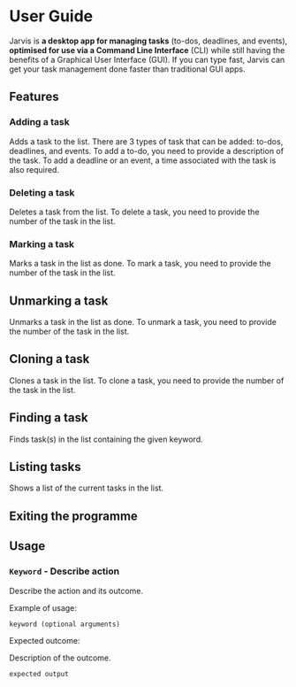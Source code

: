 # User Guide
Jarvis is **a desktop app for managing tasks** (to-dos, 
deadlines, and events), **optimised for use via a Command 
Line Interface** (CLI) while still having the benefits of 
a Graphical User Interface (GUI). If you can type fast, 
Jarvis can get your task management done faster than 
traditional GUI apps.

## Features 

### Adding a task

Adds a task to the list. There are 3 types of task that can 
be added: to-dos, deadlines, and events. To add a to-do, 
you need to provide a description of the task. To add a 
deadline or an event, a time associated with the task is also 
required.

### Deleting a task

Deletes a task from the list. To delete a task, you need to 
provide the number of the task in the list.

### Marking a task

Marks a task in the list as done. To mark a task, you need 
to provide the number of the task in the list.

## Unmarking a task

Unmarks a task in the list as done. To unmark a task, you 
need to provide the number of the task in the list.

## Cloning a task

Clones a task in the list. To clone a task, you need to 
provide the number of the task in the list.

## Finding a task

Finds task(s) in the list containing the given keyword. 

## Listing tasks

Shows a list of the current tasks in the list.

## Exiting the programme



## Usage

### `Keyword` - Describe action

Describe the action and its outcome.

Example of usage: 

`keyword (optional arguments)`

Expected outcome:

Description of the outcome.

```
expected output
```

